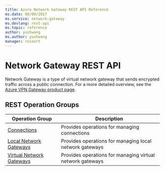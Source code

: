 ```yaml
---
title: Azure Network Gateway REST API Reference
ms.date: 08/09/2017
ms.service: network-gateway
ms.devlang: rest-api
ms.topic: reference
author: yushwang
ms.author: yushwang
manager: rossort
---
```

# Network Gateway REST API

Network Gateway is a type of virtual network gateway that sends encrypted traffic across a public connection. For a more detailed overview, see the [Azure VPN Gateway product page](https://azure.microsoft.com/services/vpn-gateway). 

## REST Operation Groups 

|Operation Group|Description|
|---|---|
|[Connections](~/docs-ref-autogen/network-gateway/virtualnetworkgatewayconnections.yml)  |Provides operations for managing connections|
|[Local Network Gateways](~/docs-ref-autogen/network-gateway/localnetworkgateways.yml) | Provides operations for managing local network gateways|
|[Virtual Network Gateways](~/docs-ref-autogen/network-gateway/virtualnetworkgateways.yml) |Provides operations for managing virtual network gateways|
